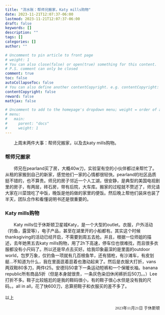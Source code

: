 ```yaml
---
title: "流水账：帮师兄搬家，Katy mills购物"
date: 2023-11-21T12:07:37-06:00
lastmod: 2023-11-21T12:07:37-06:00
draft: false
keywords: []
description: ""
tags: []
categories: []
author: ""

# Uncomment to pin article to front page
# weight: 1
# You can also close(false) or open(true) something for this content.
# P.S. comment can only be closed
comment: true
toc: false
autoCollapseToc: false
# You can also define another contentCopyright. e.g. contentCopyright: "This is another copyright."
contentCopyright: false
reward: false
mathjax: false

# Uncomment to add to the homepage's dropdown menu; weight = order of article
# menu:
#   main:
#     parent: "docs"
#     weight: 1
---
```

&emsp;&emsp;上周末两件大事：帮师兄搬家，以及去katy mills购物。
### 帮师兄搬家 
&emsp;&emsp;师兄在pearland买了房，大概40w刀，实验室有空的小伙伴都过来帮忙了。从租的家搬到自己的新家，感觉他们一家的心情都很轻快。pearland的社区品质挺不错的，也不算贵。师兄的房子邻近一个人工湖，很安静，是典型的美国电视剧里的房子，有两层，砖石房，带有后院，大车库。搬家的过程就不赘述了，师兄请大家在川菜馆吃了中饭，晚饭是他妈做的家里的便饭。然后晚上帮他们装床也装了半天，团队合作和看懂说明书还是很重要的。
### Katy mills购物
&emsp;&emsp;Katy mills位于休斯顿卫星城Katy，是一个大型的outlet。衣服，户外活动（钓鱼，露营等），电子产品，甚至在湖里开的小船都有。其实这个时候thanksgiving的活动已经开启，不需要到周五去抢。并且，根据一位师姐的描述，去年她黑五去katy mills购物，用了2h下高速，停车位也很难找，而且很多衣服都没有小尺码了。所以还是早点去买好。给我印象最深的是里面的outdoor world，包罗万象，仅钓鱼一项就有几百根鱼竿，还有猎枪，有沙滩车，有皮划艇...不知道为什么，我在里面逛着逛着也激动起来了。然后是衣服大打折，vans两双鞋80多刀，两件t25。安德玛50拿下一条运动短裤和一个保暖长袖。banana republic所有商品5折（但是本身就很贵，一条灰色染旧休闲裤折后50刀。。）Lee打折不多。鞋子比较尴尬的是我的鞋码很小，有的鞋子很心水但是没有我的尺码。。all in all，花了快600刀，总算把鞋子和衣服买的差不多了。<br><br>以上<br><p align="right"><font face="黑体" size=2>2023年11月21日 于休斯顿</font></p><!--more-->
